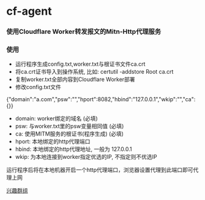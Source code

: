 # cf-agent #
### 使用Cloudflare Worker转发报文的Mitn-Http代理服务  ###

### 使用 ###
* 运行程序生成config.txt,worker.txt与根证书文件ca.crt
* 将ca.crt证书导入到操作系统, 比如: certutil -addstore Root ca.crt
* 复制worker.txt全部内容到Cloudflare Worker部署
* 修改config.txt文件

{"domain":"a.com","psw":"","hport":8082,"hbind":"127.0.0.1","wkip":"","ca":{}}

* domain: 	worker绑定的域名 (必填)
* psw: 		与worker.txt里的psw变量相同值 (必填)
* ca: 		使用MITM服务的根证书(程序生成) (必填)
* hport: 	本地绑定的http代理端口
* hbind: 	本地绑定的http代理地址, 一般为 127.0.0.1
* wkip: 	为本地连接到worker指定优选的IP, 不指定则不优选IP

运行程序后将在本地机器开启一个http代理端口，浏览器设置代理到此端口即可代理上网

[兴趣群组](https://t.me/DNetLab)